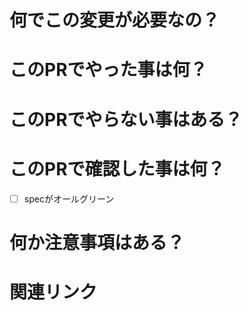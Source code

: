 # 何でこの変更が必要なの？
<!-- [必須] この変更が必要な理由を、分り易く書いて下さい -->

# このPRでやった事は何？
<!-- [必須] リストを使った箇条書きで書いて下さい -->

# このPRでやらない事はある？
<!-- リストを使った箇条書きで書いて下さい -->

# このPRで確認した事は何？
<!-- [必須] 下記以外に何か確認した事があれば追記して下さい -->
- [ ] specがオールグリーン

# 何か注意事項はある？
<!-- リストを使った箇条書きで書いて下さい -->

# 関連リンク
<!-- 関連するページや、文書のリンクがあれば、簡単な説明と合わせてリストで箇条書きにして下さい -->

<!-- メモ: コメントに[必須]が無い項目は、特記する事が無ければ消しちゃってOKです :+1: -->
